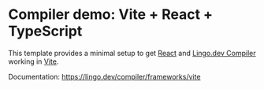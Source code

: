 # Compiler demo: Vite + React + TypeScript

This template provides a minimal setup to get [React](https://react.dev/) and [Lingo.dev Compiler](https://lingop.dev/compiler) working in [Vite](https://vite.dev/).

Documentation: https://lingo.dev/compiler/frameworks/vite
